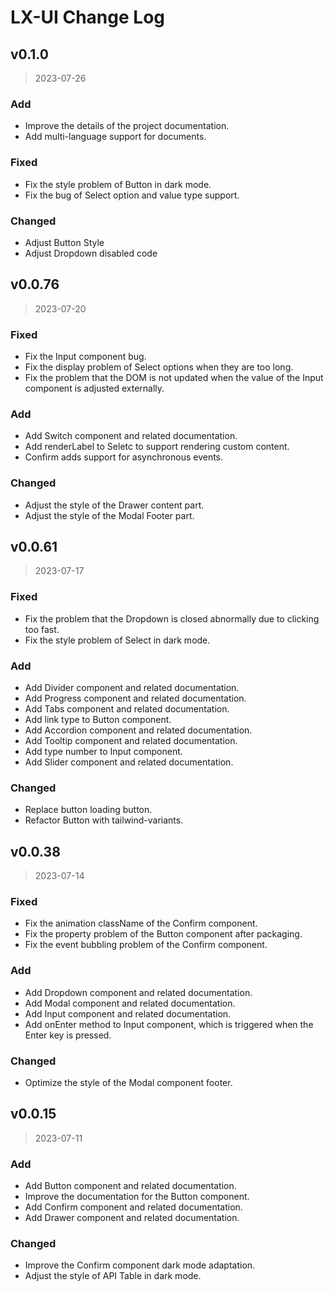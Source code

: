 # LX-UI Change Log

## v0.1.0

> 2023-07-26

### Add

- Improve the details of the project documentation.
- Add multi-language support for documents.

### Fixed

- Fix the style problem of Button in dark mode.
- Fix the bug of Select option and value type support.

### Changed

- Adjust Button Style
- Adjust Dropdown disabled code

## v0.0.76

> 2023-07-20

### Fixed

- Fix the Input component bug.
- Fix the display problem of Select options when they are too long.
- Fix the problem that the DOM is not updated when the value of the Input component is adjusted externally.

### Add

- Add Switch component and related documentation.
- Add renderLabel to Seletc to support rendering custom content.
- Confirm adds support for asynchronous events.

### Changed

- Adjust the style of the Drawer content part.
- Adjust the style of the Modal Footer part.

## v0.0.61

> 2023-07-17

### Fixed

- Fix the problem that the Dropdown is closed abnormally due to clicking too fast.
- Fix the style problem of Select in dark mode.

### Add

- Add Divider component and related documentation.
- Add Progress component and related documentation.
- Add Tabs component and related documentation.
- Add link type to Button component.
- Add Accordion component and related documentation.
- Add Tooltip component and related documentation.
- Add type number to Input component.
- Add Slider component and related documentation.

### Changed

- Replace button loading button.
- Refactor Button with tailwind-variants.

## v0.0.38

> 2023-07-14

### Fixed

- Fix the animation className of the Confirm component.
- Fix the property problem of the Button component after packaging.
- Fix the event bubbling problem of the Confirm component.

### Add

- Add Dropdown component and related documentation.
- Add Modal component and related documentation.
- Add Input component and related documentation.
- Add onEnter method to Input component, which is triggered when the Enter key is pressed.

### Changed

- Optimize the style of the Modal component footer.

## v0.0.15

> 2023-07-11

### Add

- Add Button component and related documentation.
- Improve the documentation for the Button component.
- Add Confirm component and related documentation.
- Add Drawer component and related documentation.

### Changed

- Improve the Confirm component dark mode adaptation.
- Adjust the style of API Table in dark mode.
